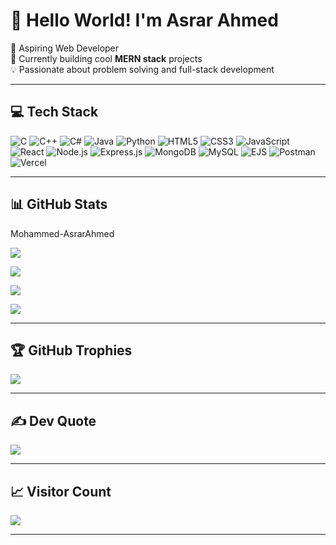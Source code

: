 # 👋 Hello World! I'm **Asrar Ahmed**
🌱 Aspiring Web Developer  
🔭 Currently building cool **MERN stack** projects  
💡 Passionate about problem solving and full-stack development  

---

## 💻 Tech Stack

![C](https://img.shields.io/badge/C-%2300599C.svg?style=for-the-badge&logo=c&logoColor=white)
![C++](https://img.shields.io/badge/C++-%2300599C.svg?style=for-the-badge&logo=c%2B%2B&logoColor=white)
![C#](https://img.shields.io/badge/C%23-%23239120.svg?style=for-the-badge&logo=csharp&logoColor=white)
![Java](https://img.shields.io/badge/Java-%23ED8B00.svg?style=for-the-badge&logo=openjdk&logoColor=white)
![Python](https://img.shields.io/badge/Python-3670A0?style=for-the-badge&logo=python&logoColor=ffdd54)
![HTML5](https://img.shields.io/badge/HTML5-%23E34F26.svg?style=for-the-badge&logo=html5&logoColor=white)
![CSS3](https://img.shields.io/badge/CSS3-%231572B6.svg?style=for-the-badge&logo=css3&logoColor=white)
![JavaScript](https://img.shields.io/badge/JavaScript-%23323330.svg?style=for-the-badge&logo=javascript&logoColor=%23F7DF1E)
![React](https://img.shields.io/badge/React-%2320232a.svg?style=for-the-badge&logo=react&logoColor=%2361DAFB)
![Node.js](https://img.shields.io/badge/Node.js-6DA55F?style=for-the-badge&logo=node.js&logoColor=white)
![Express.js](https://img.shields.io/badge/Express.js-%23404d59.svg?style=for-the-badge&logo=express&logoColor=%2361DAFB)
![MongoDB](https://img.shields.io/badge/MongoDB-%234ea94b.svg?style=for-the-badge&logo=mongodb&logoColor=white)
![MySQL](https://img.shields.io/badge/MySQL-4479A1.svg?style=for-the-badge&logo=mysql&logoColor=white)
![EJS](https://img.shields.io/badge/EJS-%23B4CA65.svg?style=for-the-badge&logo=ejs&logoColor=black)
![Postman](https://img.shields.io/badge/Postman-FF6C37?style=for-the-badge&logo=postman&logoColor=white)
![Vercel](https://img.shields.io/badge/Vercel-%23000000.svg?style=for-the-badge&logo=vercel&logoColor=white)

---

## 📊 GitHub Stats
Mohammed-AsrarAhmed

![](https://github-readme-stats.vercel.app/api?username=Mohammed-AsrarAhmed&theme=dark&hide_border=false&include_all_commits=true&count_private=true)  

![](https://github-readme-streak-stats.herokuapp.com/?user=Mohammed-AsrarAhmed&theme=dark&hide_border=false)  

![](https://github-readme-stats.vercel.app/api/top-langs/?username=Mohammed-AsrarAhmed&theme=dark&hide_border=false&layout=compact)

[![](https://visitcount.itsvg.in/api?id=Mohammed-AsrarAhmed&icon=2&color=0)](https://visitcount.itsvg.in)


---

## 🏆 GitHub Trophies

![](https://github-profile-trophy.vercel.app/?username=Mohammed-AsrarAhmed&theme=radical&no-frame=false&no-bg=true&margin-w=4)

---

## ✍️ Dev Quote

![](https://quotes-github-readme.vercel.app/api?type=horizontal&theme=radical)

---

## 📈 Visitor Count

[![](https://visitcount.itsvg.in/api?id=Mohammed-AsrarAhmed&icon=2&color=0)](https://visitcount.itsvg.in)

---

<!-- Proudly created with GPRM ( https://gprm.itsvg.in ) -->
